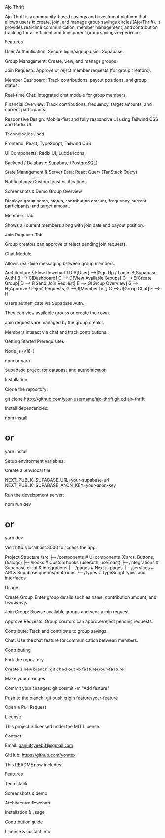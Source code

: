 Ajo Thrift

Ajo Thrift is a community-based savings and investment platform that allows users to create, join, and manage group savings circles (Ajo/Thrift). It provides real-time communication, member management, and contribution tracking for an efficient and transparent group savings experience.

Features

User Authentication: Secure login/signup using Supabase.

Group Management: Create, view, and manage groups.

Join Requests: Approve or reject member requests (for group creators).

Member Dashboard: Track contributions, payout positions, and group status.

Real-time Chat: Integrated chat module for group members.

Financial Overview: Track contributions, frequency, target amounts, and current participants.

Responsive Design: Mobile-first and fully responsive UI using Tailwind CSS and Radix UI.

Technologies Used

Frontend: React, TypeScript, Tailwind CSS

UI Components: Radix UI, Lucide Icons

Backend / Database: Supabase (PostgreSQL)

State Management & Server Data: React Query (TanStack Query)

Notifications: Custom toast notifications

Screenshots & Demo
Group Overview


Displays group name, status, contribution amount, frequency, current participants, and target amount.

Members Tab


Shows all current members along with join date and payout position.

Join Requests Tab


Group creators can approve or reject pending join requests.

Chat Module


Allows real-time messaging between group members.

Architecture & Flow
flowchart TD
    A[User] -->|Sign Up / Login| B[Supabase Auth]
    B --> C[Dashboard]
    C --> D[View Available Groups]
    C --> E[Create Group]
    D --> F[Send Join Request]
    E --> G[Group Overview]
    G --> H[Approve / Reject Requests]
    G --> I[Member List]
    G --> J[Group Chat]
    F --> H


Users authenticate via Supabase Auth.

They can view available groups or create their own.

Join requests are managed by the group creator.

Members interact via chat and track contributions.

Getting Started
Prerequisites

Node.js (v18+)

npm or yarn

Supabase project for database and authentication

Installation

Clone the repository:

git clone https://github.com/your-username/ajo-thrift.git
cd ajo-thrift


Install dependencies:

npm install
# or
yarn install


Setup environment variables:

Create a .env.local file:

NEXT_PUBLIC_SUPABASE_URL=your-supabase-url
NEXT_PUBLIC_SUPABASE_ANON_KEY=your-anon-key


Run the development server:

npm run dev
# or
yarn dev


Visit http://localhost:3000
 to access the app.

Project Structure
/src
 ├─ /components       # UI components (Cards, Buttons, Dialogs)
 ├─ /hooks            # Custom hooks (useAuth, useToast)
 ├─ /integrations     # Supabase client & integrations
 ├─ /pages            # Next.js pages
 ├─ /services         # API & Supabase queries/mutations
 └─ /types            # TypeScript types and interfaces

Usage

Create Group: Enter group details such as name, contribution amount, and frequency.

Join Group: Browse available groups and send a join request.

Approve Requests: Group creators can approve/reject pending requests.

Contribute: Track and contribute to group savings.

Chat: Use the chat feature for communication between members.

Contributing

Fork the repository

Create a new branch: git checkout -b feature/your-feature

Make your changes

Commit your changes: git commit -m "Add feature"

Push to the branch: git push origin feature/your-feature

Open a Pull Request

License

This project is licensed under the MIT License.

Contact

Email: ganiutoyeeb31@gmail.com

GitHub: https://github.com/yomtex

This README now includes:

Features

Tech stack

Screenshots & demo

Architecture flowchart

Installation & usage

Contribution guide

License & contact info